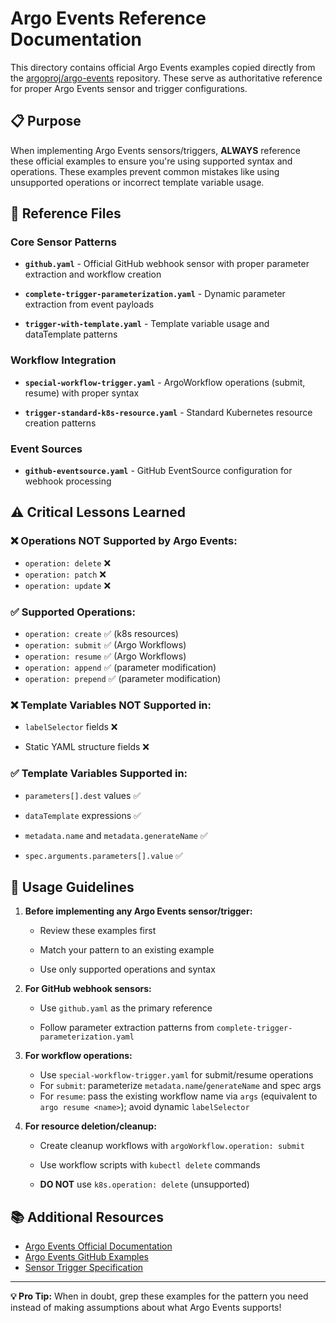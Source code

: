 # Argo Events Reference Documentation

This directory contains official Argo Events examples copied directly from the [argoproj/argo-events](https://github.com/argoproj/argo-events) repository. These serve as authoritative reference for proper Argo Events sensor and trigger configurations.



## 📋 Purpose

When implementing Argo Events sensors/triggers, **ALWAYS** reference these official examples to ensure you're using supported syntax and operations. These examples prevent common mistakes like using unsupported operations or incorrect template variable usage.

## 📂 Reference Files

### Core Sensor Patterns


- **`github.yaml`** - Official GitHub webhook sensor with proper parameter extraction and workflow creation


- **`complete-trigger-parameterization.yaml`** - Dynamic parameter extraction from event payloads


- **`trigger-with-template.yaml`** - Template variable usage and dataTemplate patterns

### Workflow Integration


- **`special-workflow-trigger.yaml`** - ArgoWorkflow operations (submit, resume) with proper syntax


- **`trigger-standard-k8s-resource.yaml`** - Standard Kubernetes resource creation patterns

### Event Sources


- **`github-eventsource.yaml`** - GitHub EventSource configuration for webhook processing

## ⚠️ Critical Lessons Learned

### ❌ **Operations NOT Supported by Argo Events:**
- `operation: delete` ❌
- `operation: patch` ❌
- `operation: update` ❌

### ✅ **Supported Operations:**
- `operation: create` ✅ (k8s resources)
- `operation: submit` ✅ (Argo Workflows)
- `operation: resume` ✅ (Argo Workflows)
- `operation: append` ✅ (parameter modification)
- `operation: prepend` ✅ (parameter modification)

### ❌ **Template Variables NOT Supported in:**


- `labelSelector` fields ❌


- Static YAML structure fields ❌

### ✅ **Template Variables Supported in:**


- `parameters[].dest` values ✅


- `dataTemplate` expressions ✅


- `metadata.name` and `metadata.generateName` ✅


- `spec.arguments.parameters[].value` ✅

## 🎯 Usage Guidelines

1. **Before implementing any Argo Events sensor/trigger:**


   - Review these examples first


   - Match your pattern to an existing example


   - Use only supported operations and syntax

2. **For GitHub webhook sensors:**


   - Use `github.yaml` as the primary reference


   - Follow parameter extraction patterns from `complete-trigger-parameterization.yaml`

3. **For workflow operations:**


   - Use `special-workflow-trigger.yaml` for submit/resume operations
   - For `submit`: parameterize `metadata.name`/`generateName` and spec args
   - For `resume`: pass the existing workflow name via `args` (equivalent to `argo resume <name>`); avoid dynamic `labelSelector`

4. **For resource deletion/cleanup:**
   - Create cleanup workflows with `argoWorkflow.operation: submit`


   - Use workflow scripts with `kubectl delete` commands
   - **DO NOT** use `k8s.operation: delete` (unsupported)

## 📚 Additional Resources

- [Argo Events Official Documentation](https://argoproj.github.io/argo-events/)
- [Argo Events GitHub Examples](https://github.com/argoproj/argo-events/tree/master/examples)
- [Sensor Trigger Specification](https://argoproj.github.io/argo-events/concepts/trigger/)



---

**💡 Pro Tip:** When in doubt, grep these examples for the pattern you need instead of making assumptions about what Argo Events supports!
